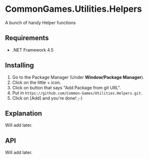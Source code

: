 # CommonGames.Utilities.Helpers
A bunch of handy Helper functions

## Requirements
- .NET Framework 4.5

## Installing
1. Go to the Package Manager (Under **Window/Package Manager**). 
2. Click on the little + icon.
3. Click on button that says "Add Package from git URL".
4. Put in `https://github.com/Common-Games/Utilities.Helpers.git`.
5. Click on [Add] and you're done! ;-)

## Explanation
Will add later.

## API
Will add later.
